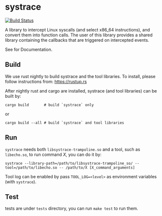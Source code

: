 # systrace

[![Build Status](https://dev.azure.com/iu-parfunc/systrace/_apis/build/status/iu-parfunc.systrace?branchName=master)](https://dev.azure.com/iu-parfunc/systrace/_build/latest?definitionId=1&branchName=master)

A library to intercept Linux syscalls (and select x86_64
instructions), and convert them into function calls.
The user of this library provides a shared library containing the
callbacks that are triggered on intercepted events.

See <TODO FINISHME> for Documentation.

## Build
We use rust nightly to build systrace and the tool libraries. To install, please follow instructions from: https://rustup.rs

After nightly rust and cargo are installed, systrace (and tool libraries) can be built by:

```
cargo build       # build `systrace` only
```

or

```
cargo build --all # build `systrace` and tool libraries
```

## Run

`systrace` needs both `libsystrace-trampoline.so` and a tool, such as `libecho.so`, to run command *X*, you can do it by:

```
systrace --library-path=/path/to/libsystrace-trampoline_so/ --tool=/path/to/libecho.so -- /path/to/X [X_command_arguments]
```

Tool log can be enabled by pass `TOOL_LOG=<level>` as environment variables (with `systrace`).

## Test
tests are under `tests` directory, you can run `make test` to run them.
